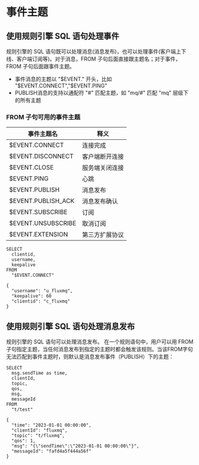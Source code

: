 # 事件主题
## 使用规则引擎 SQL 语句处理事件
规则引擎的 SQL 语句既可以处理消息(消息发布)，也可以处理事件(客户端上下线、客户端订阅等)。对于消息，FROM 子句后面直接跟主题名；对于事件，FROM 子句后面跟事件主题。
- 事件消息的主题以 "$EVENT." 开头，比如 "$EVENT.CONNECT","$EVENT.PING"
- PUBLISH消息的支持以通配符 "#" 匹配主题，如 "mq/#" 匹配 "mq" 层级下的所有主题
### FROM 子句可用的事件主题
| **事件主题名** | **释义**  |
| --- |---------|
| $EVENT.CONNECT | 连接完成    |
| $EVENT.DISCONNECT | 客户端断开连接 |
| $EVENT.CLOSE | 服务端关闭连接 |
| $EVENT.PING | 心跳      |
| $EVENT.PUBLISH | 消息发布    |
| $EVENT.PUBLISH_ACK | 消息发布确认  |
| $EVENT.SUBSCRIBE | 订阅      |
| $EVENT.UNSUBSCRIBE | 取消订阅    |
| $EVENT.EXTENSION | 第三方扩展协议 |
```SQL实例
SELECT
  clientid,
  username,
  keepalive
FROM
  "$EVENT.CONNECT"
```
```输出
{
  "username": "u_fluxmq",
  "keepalive": 60
  "clientid": "c_fluxmq"
}
```
## 使用规则引擎 SQL 语句处理消息发布
规则引擎的 SQL 语句可以处理消息发布。 在一个规则语句中，用户可以用 FROM 子句指定主题，当任何消息发布到指定的主题时都会触发该规则。当该FROM字句无法匹配到事件主题时，则默认是消息发布事件（PUBLISH）下的主题：
```SQL实例
SELECT
  msg.sendTime as time,
  clientId,
  topic,
  qos,
  msg,
  messageId
FROM
  "t/test"
```
```输出
{
  "time": "2023-01-01 00:00:00",
  "clientId": "fluxmq",
  "topic": "t/fluxmq",
  "qos": 1,
  "msg": "{\"sendTime\":\"2023-01-01 00:00:00\"}",
  "messageId": "fafd4a5f444a56f"
}
```
